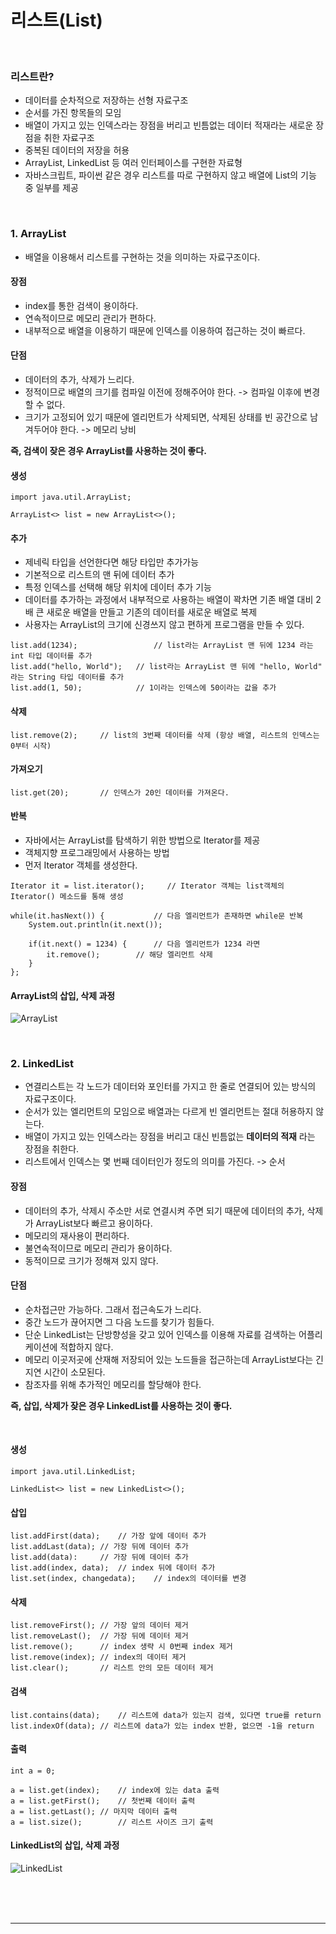# 리스트(List)

<br>

### 리스트란?

- 데이터를 순차적으로 저장하는 선형 자료구조
- 순서를 가진 항목들의 모임
- 배열이 가지고 있는 인덱스라는 장점을 버리고 빈틈없는 데이터 적재라는 새로운 장점을 취한 자료구조
- 중복된 데이터의 저장을 허용
- ArrayList, LinkedList 등 여러 인터페이스를 구현한 자료형
- 자바스크립트, 파이썬 같은 경우 리스트를 따로 구현하지 않고 배열에 List의 기능 중 일부를 제공

<br>

### 1. ArrayList

- 배열을 이용해서 리스트를 구현하는 것을 의미하는 자료구조이다.

#### 장점

- index를 통한 검색이 용이하다.
- 연속적이므로 메모리 관리가 편하다.
- 내부적으로 배열을 이용하기 때문에 인덱스를 이용하여 접근하는 것이 빠르다.

#### 단점

- 데이터의 추가, 삭제가 느리다.
- 정적이므로 배열의 크기를 컴파일 이전에 정해주어야 한다. -> 컴파일 이후에 변경할 수 없다.
- 크기가 고정되어 있기 때문에 엘리먼트가 삭제되면, 삭제된 상태를 빈 공간으로 남겨두어야 한다. -> 메모리 낭비

**즉, 검색이 잦은 경우 ArrayList를 사용하는 것이 좋다.**
  
#### 생성

```
import java.util.ArrayList;

ArrayList<> list = new ArrayList<>();
```

#### 추가

- 제네릭 타입을 선언한다면 해당 타입만 추가가능
- 기본적으로 리스트의 맨 뒤에 데이터 추가
- 특정 인덱스를 선택해 해당 위치에 데이터 추가 기능
- 데이터를 추가하는 과정에서 내부적으로 사용하는 배열이 꽉차면 기존 배열 대비 2배 큰 새로운 배열을 만들고 기존의 데이터를 새로운 배열로 복제
- 사용자는 ArrayList의 크기에 신경쓰지 않고 편하게 프로그램을 만들 수 있다.

```
list.add(1234);                 // list라는 ArrayList 맨 뒤에 1234 라는 int 타입 데이터를 추가
list.add("hello, World");	// list라는 ArrayList 맨 뒤에 "hello, World" 라는 String 타입 데이터를 추가
list.add(1, 50);	        // 1이라는 인덱스에 50이라는 값을 추가
```

#### 삭제

```
list.remove(2);		// list의 3번째 데이터를 삭제 (항상 배열, 리스트의 인덱스는 0부터 시작)
```

#### 가져오기

```
list.get(20);		// 인덱스가 20인 데이터를 가져온다.
```

#### 반복

- 자바에서는 ArrayList를 탐색하기 위한 방법으로 Iterator를 제공
- 객체지향 프로그래밍에서 사용하는 방법
- 먼저 Iterator 객체를 생성한다.

```
Iterator it = list.iterator();	   // Iterator 객체는 list객체의 Iterator() 메소드를 통해 생성

while(it.hasNext()) {          	// 다음 엘리먼트가 존재하면 while문 반복
	System.out.println(it.next());
	
	if(it.next() = 1234) {	    // 다음 엘리먼트가 1234 라면
		it.remove();	    // 해당 엘리먼트 삭제
	}
};
```

#### ArrayList의 삽입, 삭제 과정

![ArrayList](https://user-images.githubusercontent.com/66001046/179722038-5c9625f3-d6f8-4a4a-a52d-3ac1e3933e95.png)

<br>

### 2. LinkedList

- 연결리스트는 각 노드가 데이터와 포인터를 가지고 한 줄로 연결되어 있는 방식의 자료구조이다.
- 순서가 있는 엘리먼트의 모임으로 배열과는 다르게 빈 엘리먼트는 절대 허용하지 않는다.
- 배열이 가지고 있는 인덱스라는 장점을 버리고 대신 빈틈없는 **데이터의 적재** 라는 장점을 취한다.
- 리스트에서 인덱스는 몇 번째 데이터인가 정도의 의미를 가진다. -> 순서

#### 장점

- 데이터의 추가, 삭제시 주소만 서로 연결시켜 주면 되기 때문에 데이터의 추가, 삭제가 ArrayList보다 빠르고 용이하다.
- 메모리의 재사용이 편리하다.
- 불연속적이므로 메모리 관리가 용이하다.
- 동적이므로 크기가 정해져 있지 않다.

#### 단점

- 순차접근만 가능하다. 그래서 접근속도가 느리다.
- 중간 노드가 끊어지면 그 다음 노드를 찾기가 힘들다.
- 단순 LinkedList는 단방향성을 갖고 있어 인덱스를 이용해 자료를 검색하는 어플리케이션에 적합하지 않다.
- 메모리 이곳저곳에 산재해 저장되어 있는 노드들을 접근하는데 ArrayList보다는 긴 지연 시간이 소모된다.
- 참조자를 위해 추가적인 메모리를 할당해야 한다.

**즉, 삽입, 삭제가 잦은 경우 LinkedList를 사용하는 것이 좋다.**

<br>

#### 생성

```
import java.util.LinkedList;

LinkedList<> list = new LinkedList<>();
```

#### 삽입

```
list.addFirst(data);	// 가장 앞에 데이터 추가
list.addLast(data);	// 가장 뒤에 데이터 추가
list.add(data):		// 가장 뒤에 데이터 추가
list.add(index, data);	// index 뒤에 데이터 추가
list.set(index, changedata);	// index의 데이터를 변경
```

#### 삭제

```
list.removeFirst();	// 가장 앞의 데이터 제거
list.removeLast();	// 가장 뒤에 데이터 제거
list.remove();		// index 생략 시 0번째 index 제거
list.remove(index);	// index의 데이터 제거
list.clear();		// 리스트 안의 모든 데이터 제거
```

#### 검색

```
list.contains(data);	// 리스트에 data가 있는지 검색, 있다면 true를 return
list.indexOf(data);	// 리스트에 data가 있는 index 반환, 없으면 -1을 return
```

#### 출력

```
int a = 0;

a = list.get(index);	// index에 있는 data 출력
a = list.getFirst();	// 첫번째 데이터 출력
a = list.getLast();	// 마지막 데이터 출력
a = list.size();		// 리스트 사이즈 크기 출력
```

#### LinkedList의 삽입, 삭제 과정

![LinkedList](https://user-images.githubusercontent.com/66001046/179722162-ba18eba9-9de6-4b25-b22e-b036ddff45ea.png)
		
<br><br><br>

---

<br><br><br>
